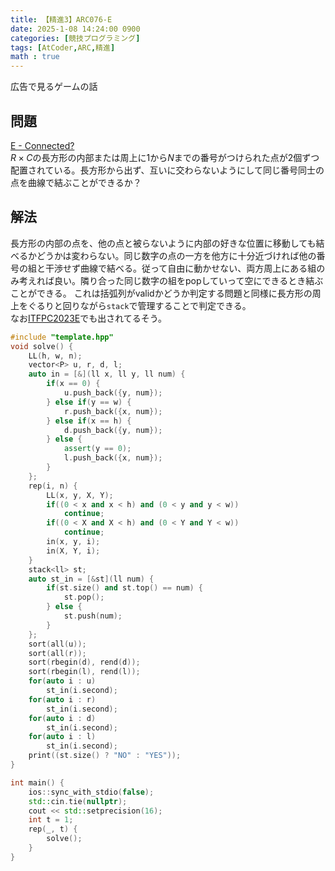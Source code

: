 ```yaml
---
title: 【精進3】ARC076-E
date: 2025-1-08 14:24:00 0900
categories: [競技プログラミング]
tags: [AtCoder,ARC,精進]
math : true
---
```

広告で見るゲームの話  
## 問題
[E - Connected?](https://atcoder.jp/contests/arc076/tasks/arc076_c)  
$R \times C$の長方形の内部または周上に$1$から$N$までの番号がつけられた点が$2$個ずつ配置されている。長方形から出ず、互いに交わらないようにして同じ番号同士の点を曲線で結ぶことができるか？

## 解法
長方形の内部の点を、他の点と被らないように内部の好きな位置に移動しても結べるかどうかは変わらない。同じ数字の点の一方を他方に十分近づければ他の番号の組と干渉せず曲線で結べる。従って自由に動かせない、両方周上にある組のみ考えれば良い。隣り合った同じ数字の組をpopしていって空にできるとき結ぶことができる。
これは括弧列がvalidかどうか判定する問題と同様に長方形の周上をぐるりと回りながら```stack```で管理することで判定できる。  
なお[ITFPC2023E](https://mofecoder.com/contests/itfpc2023/tasks/itfpc2023_e)でも出されてるそう。
```cpp
#include "template.hpp"
void solve() {
    LL(h, w, n);
    vector<P> u, r, d, l;
    auto in = [&](ll x, ll y, ll num) {
        if(x == 0) {
            u.push_back({y, num});
        } else if(y == w) {
            r.push_back({x, num});
        } else if(x == h) {
            d.push_back({y, num});
        } else {
            assert(y == 0);
            l.push_back({x, num});
        }
    };
    rep(i, n) {
        LL(x, y, X, Y);
        if((0 < x and x < h) and (0 < y and y < w))
            continue;
        if((0 < X and X < h) and (0 < Y and Y < w))
            continue;
        in(x, y, i);
        in(X, Y, i);
    }
    stack<ll> st;
    auto st_in = [&st](ll num) {
        if(st.size() and st.top() == num) {
            st.pop();
        } else {
            st.push(num);
        }
    };
    sort(all(u));
    sort(all(r));
    sort(rbegin(d), rend(d));
    sort(rbegin(l), rend(l));
    for(auto i : u)
        st_in(i.second);
    for(auto i : r)
        st_in(i.second);
    for(auto i : d)
        st_in(i.second);
    for(auto i : l)
        st_in(i.second);
    print((st.size() ? "NO" : "YES"));
}

int main() {
    ios::sync_with_stdio(false);
    std::cin.tie(nullptr);
    cout << std::setprecision(16);
    int t = 1;
    rep(_, t) {
        solve();
    }
}

```